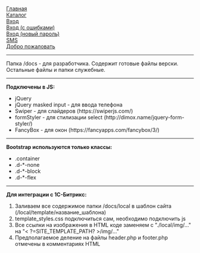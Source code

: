 <a href="https://brekot.github.io/pol-webpack/index.html">Главная</a><br>
<a href="https://brekot.github.io/pol-webpack/catalog.html">Каталог</a><br>
<a href="https://brekot.github.io/pol-webpack/auth.html">Вход</a><br>
<a href="https://brekot.github.io/pol-webpack/auth-error.html">Вход (с ошибками)</a><br>
<a href="https://brekot.github.io/pol-webpack/auth-pass.html">Вход (новый пароль)</a><br>
<a href="https://brekot.github.io/pol-webpack/sms.html">SMS</a><br>
<a href="https://brekot.github.io/pol-webpack/wellcome.html">Добро пожаловать</a><br>

<hr>

Папка /docs - для разработчика. Содержит готовые файлы верски. Остальные файлы и папки служебные.

<hr>

<b>Подключены в JS:</b><br>
<ul>
    <li>jQuery</li>
    <li>jQuery masked input - для ввода телефона</li>
    <li>Swiper - для слайдеров (https://swiperjs.com/)</li>
    <li>formStyler - для стилизации select (http://dimox.name/jquery-form-styler/)</li>
    <li>FancyBox - для окон (https://fancyapps.com/fancybox/3/)</li>
</ul>

<hr>

<b>Bootstrap используются только классы:</b><br>
<ul>
    <li>.container</li>
    <li>.d-*-none</li>
    <li>.d-*-block</li>
    <li>.d-*-flex</li>
</ul>

<hr>

<b>Для интеграции с 1С-Битрикс:</b><br>
<ol>
    <li>Заливаем все содержимое папки /docs/local в шаблон сайта (/local/template/название_шаблона)</li>
    <li>template_styles.css подключиться сам, необходимо подключить js</li>
    <li>Все ссылки на изображения в HTML коде заменяем с "./local/img/..." на "< ?=SITE_TEMPLATE_PATH? >/img/..."</li>
    <li>Предполагаемое деление на файлы header.php и footer.php отмечены в комментариях HTML</li>
</ol>